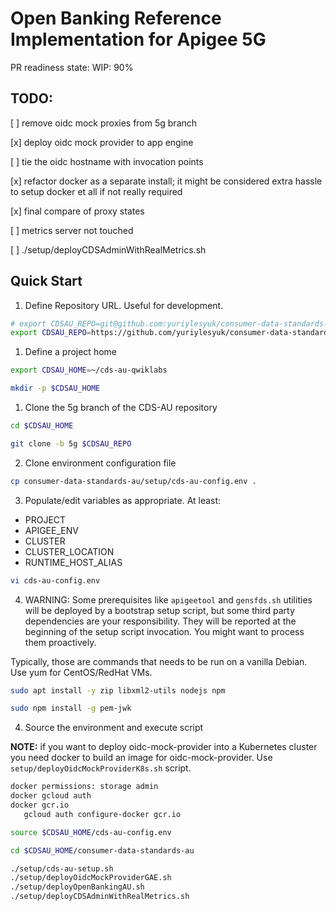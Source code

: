 # Open Banking Reference Implementation for Apigee 5G

PR readiness state: WIP: 90%

## TODO:

[ ] remove oidc mock proxies from 5g branch

[x] deploy oidc mock provider to app engine

[ ] tie the oidc hostname with invocation points

[x] refactor docker as a separate install; it might be considered extra hassle  to setup docker et all if not really required

[x] final compare of proxy states

[ ] metrics server not touched

[ ] ./setup/deployCDSAdminWithRealMetrics.sh

## Quick Start


1. Define Repository URL. Useful for development.

```bash
# export CDSAU_REPO=git@github.com:yuriylesyuk/consumer-data-standards-au.git
export CDSAU_REPO=https://github.com/yuriylesyuk/consumer-data-standards-au.git
```

1. Define a project home
```bash
export CDSAU_HOME=~/cds-au-qwiklabs

mkdir -p $CDSAU_HOME
```

1. Clone the 5g branch of the CDS-AU repository

```bash
cd $CDSAU_HOME

git clone -b 5g $CDSAU_REPO
```

2. Clone environment configuration file

```bash
cp consumer-data-standards-au/setup/cds-au-config.env .
```

3. Populate/edit variables as appropriate. At least:

* PROJECT
* APIGEE_ENV
* CLUSTER
* CLUSTER_LOCATION
* RUNTIME_HOST_ALIAS

```bash
vi cds-au-config.env 
```

4. WARNING: Some prerequisites like `apigeetool` and `gensfds.sh` utilities will be deployed by a bootstrap setup script, but some third party dependencies are your responsibility.
 They will be reported at the beginning of the setup script invocation. You might want to process them proactively.

Typically, those are commands that needs to be run on a vanilla Debian. Use yum for CentOS/RedHat VMs.

```bash
sudo apt install -y zip libxml2-utils nodejs npm

sudo npm install -g pem-jwk
```





4. Source the environment and execute script


__NOTE:__ if you want to deploy oidc-mock-provider into a Kubernetes cluster
you need docker to build an image for oidc-mock-provider.
Use `setup/deployOidcMockProviderK8s.sh` script.

```bash
docker permissions: storage admin
docker gcloud auth
docker gcr.io
   gcloud auth configure-docker gcr.io
```


```bash
source $CDSAU_HOME/cds-au-config.env

cd $CDSAU_HOME/consumer-data-standards-au

./setup/cds-au-setup.sh
./setup/deployOidcMockProviderGAE.sh
./setup/deployOpenBankingAU.sh
./setup/deployCDSAdminWithRealMetrics.sh

```
